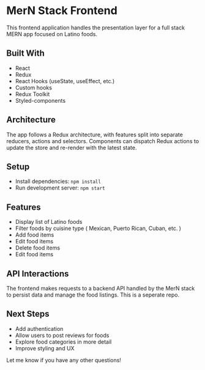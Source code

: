 # MerN Stack Frontend

This frontend application handles the presentation layer for a full stack MERN app focused on Latino foods.

## Built With

- React
- Redux
- React Hooks (useState, useEffect, etc.)
- Custom hooks
- Redux Toolkit
- Styled-components

## Architecture

The app follows a Redux architecture, with features split into separate reducers, actions and selectors. Components can dispatch Redux actions to update the store and re-render with the latest state.

## Setup

- Install dependencies: `npm install`
- Run development server: `npm start`

## Features

- Display list of Latino foods
- Filter foods by cuisine type ( Mexican, Puerto Rican, Cuban, etc. )
- Add food items
- Edit food items
- Delete food items
- Edit food items

## API Interactions

The frontend makes requests to a backend API handled by the MerN stack to persist data and manage the food listings. This is a seperate repo.

## Next Steps

- Add authentication
- Allow users to post reviews for foods
- Explore food categories in more detail
- Improve styling and UX

Let me know if you have any other questions!
